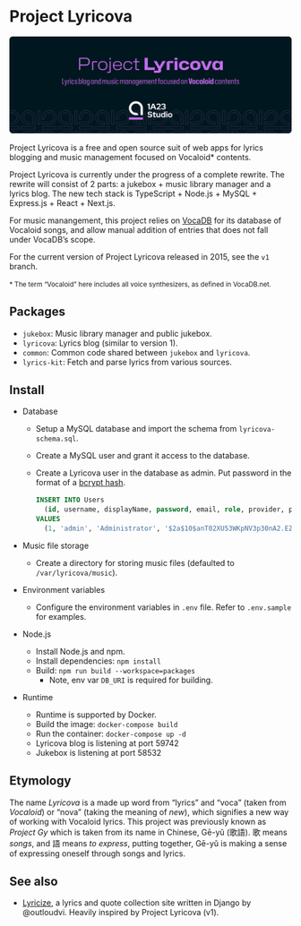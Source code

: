 # Project Lyricova

![Project Lyricova](./banner.svg)

Project Lyricova is a free and open source suit of web apps for lyrics blogging
and music management focused on Vocaloid\* contents.

Project Lyricova is currently under the progress of a complete rewrite. The
rewrite will consist of 2 parts: a jukebox + music library manager and a lyrics
blog. The new tech stack is TypeScript + Node.js + MySQL + Express.js + React +
Next.js.

For music manangement, this project relies on [VocaDB](https://vocadb.net) for
its database of Vocaloid songs, and allow manual addition of entries that does
not fall under VocaDB’s scope.

For the current version of Project Lyricova released in 2015, see the `v1`
branch.

<small>\* The term “Vocaloid” here includes all voice synthesizers, as defined
in VocaDB.net.</small>

## Packages

- `jukebox`: Music library manager and public jukebox.
- `lyricova`: Lyrics blog (similar to version 1).
- `common`: Common code shared between `jukebox` and `lyricova`.
- `lyrics-kit`: Fetch and parse lyrics from various sources.

## Install

- Database

  - Setup a MySQL database and import the schema from `lyricova-schema.sql`.
  - Create a MySQL user and grant it access to the database.
  - Create a Lyricova user in the database as admin. Put password in the format
    of a [bcrypt hash](https://en.wikipedia.org/wiki/Bcrypt).

    ```sql
    INSERT INTO Users
      (id, username, displayName, password, email, role, provider, provider_id, creationDate, updatedOn, deletionDate)
    VALUES
      (1, 'admin', 'Administrator', '$2a$10$anT02XU53WKpNV3p30nA2.EZ19ucaWys0MRhMjsCGcIYhdeKyJnfe', 'admin@example.com', 'admin', NULL, NULL, '1970-01-01 00:00:00', '1970-01-01 00:00:00', NULL);
    ```

- Music file storage
  - Create a directory for storing music files (defaulted to
    `/var/lyricova/music`).
- Environment variables
  - Configure the environment variables in `.env` file. Refer to `.env.sample`
    for examples.
- Node.js
  - Install Node.js and npm.
  - Install dependencies: `npm install`
  - Build: `npm run build --workspace=packages`
    - Note, env var `DB_URI` is required for building.
- Runtime
  - Runtime is supported by Docker.
  - Build the image: `docker-compose build`
  - Run the container: `docker-compose up -d`
  - Lyricova blog is listening at port 59742
  - Jukebox is listening at port 58532

## Etymology

The name _Lyricova_ is a made up word from “lyrics” and “voca” (taken from
_Vocaloid_) or “nova” (taking the meaning of _new_), which signifies a new way
of working with Vocaloid lyrics. This project was previously known as _Project
Gy_ which is taken from its name in Chinese, Gē-yǔ (歌語). 歌 means _songs_, and
語 means _to express_, putting together, Gē-yǔ is making a sense of expressing
oneself through songs and lyrics.

## See also

- [Lyricize](https://github.com/outloudvi/lyricize), a lyrics and quote
  collection site written in Django by @outloudvi. Heavily inspired by Project
  Lyricova (v1).
